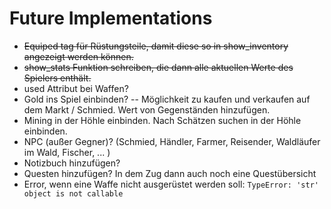 # Future Implementations
- ~~Equiped tag für Rüstungsteile, damit diese so in show_inventory angezeigt werden können.~~
- ~~show_stats Funktion schreiben, die dann alle aktuellen Werte des Spielers enthält.~~
- used Attribut bei Waffen?
- Gold ins Spiel einbinden? -- Möglichkeit zu kaufen und verkaufen auf dem Markt / Schmied. Wert von Gegenständen hinzufügen.
- Mining in der Höhle einbinden. Nach Schätzen suchen in der Höhle einbinden.
- NPC (außer Gegner)? (Schmied, Händler, Farmer, Reisender, Waldläufer im Wald, Fischer, ... )
- Notizbuch hinzufügen?
- Questen hinzufügen? In dem Zug dann auch noch eine Questübersicht
- Error, wenn eine Waffe nicht ausgerüstet werden soll: `TypeError: 'str' object is not callable`
